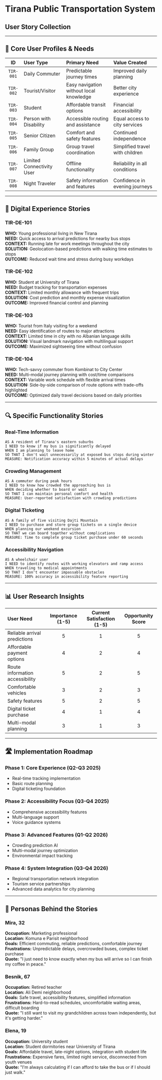 # Tirana Public Transportation System

## User Story Collection

---

## 🚌 Core User Profiles & Needs

|    ID     | User Type                 | Primary Need                            | Value Created                   |
| :-------: | :------------------------ | :-------------------------------------- | :------------------------------ |
| `TIR-001` | Daily Commuter            | Predictable journey times               | Improved daily planning         |
| `TIR-002` | Tourist/Visitor           | Easy navigation without local knowledge | Better city experience          |
| `TIR-003` | Student                   | Affordable transit options              | Financial accessibility         |
| `TIR-004` | Person with Disability    | Accessible routing and assistance       | Equal access to city services   |
| `TIR-005` | Senior Citizen            | Comfort and safety features             | Continued independence          |
| `TIR-006` | Family Group              | Group travel coordination               | Simplified travel with children |
| `TIR-007` | Limited Connectivity User | Offline functionality                   | Reliability in all conditions   |
| `TIR-008` | Night Traveler            | Safety information and features         | Confidence in evening journeys  |

---

## 📱 Digital Experience Stories

### TIR-DE-101

**WHO:** Young professional living in New Tirana  
**NEED:** Quick access to arrival predictions for nearby bus stops  
**CONTEXT:** Running late for work meetings throughout the city  
**SOLUTION:** Geolocation-based predictions with walking time estimates to stops  
**OUTCOME:** Reduced wait time and stress during busy workdays

### TIR-DE-102

**WHO:** Student at University of Tirana  
**NEED:** Budget tracking for transportation expenses  
**CONTEXT:** Limited monthly allowance with frequent trips  
**SOLUTION:** Cost prediction and monthly expense visualization  
**OUTCOME:** Improved financial control and planning

### TIR-DE-103

**WHO:** Tourist from Italy visiting for a weekend  
**NEED:** Easy identification of routes to major attractions  
**CONTEXT:** Limited time in city with no Albanian language skills  
**SOLUTION:** Visual landmark navigation with multilingual support  
**OUTCOME:** Maximized sightseeing time without confusion

### TIR-DE-104

**WHO:** Tech-savvy commuter from Kombinat to City Center  
**NEED:** Multi-modal journey planning with cost/time comparisons  
**CONTEXT:** Variable work schedule with flexible arrival times  
**SOLUTION:** Side-by-side comparison of route options with trade-offs highlighted  
**OUTCOME:** Optimized daily travel decisions based on daily priorities

---

## 🔍 Specific Functionality Stories

### Real-Time Information

```
AS A resident of Tirana's eastern suburbs
I NEED to know if my bus is significantly delayed
WHEN I am planning to leave home
SO THAT I don't wait unnecessarily at exposed bus stops during winter
MEASURE: Notification accuracy within 5 minutes of actual delays
```

### Crowding Management

```
AS A commuter during peak hours
I NEED to know how crowded the approaching bus is
WHEN deciding whether to board or wait
SO THAT I can maintain personal comfort and health
MEASURE: User-reported satisfaction with crowding predictions
```

### Digital Ticketing

```
AS A family of five visiting Dajti Mountain
I NEED to purchase and store group tickets on a single device
WHEN planning our weekend excursion
SO THAT we can board together without complications
MEASURE: Time to complete group ticket purchase under 60 seconds
```

### Accessibility Navigation

```
AS A wheelchair user
I NEED to identify routes with working elevators and ramp access
WHEN traveling to medical appointments
SO THAT I don't encounter impassable obstacles
MEASURE: 100% accuracy in accessibility feature reporting
```

---

## 📊 User Research Insights

| User Need                       | Importance (1-5) | Current Satisfaction (1-5) | Opportunity Score |
| :------------------------------ | :--------------: | :------------------------: | :---------------: |
| Reliable arrival predictions    |        5         |             1              |         5         |
| Affordable payment options      |        4         |             2              |         4         |
| Route information accessibility |        5         |             2              |         5         |
| Comfortable vehicles            |        3         |             2              |         3         |
| Safety features                 |        5         |             2              |         5         |
| Digital ticket purchase         |        4         |             1              |         4         |
| Multi-modal planning            |        3         |             1              |         3         |

---

## 🛣️ Implementation Roadmap

### Phase 1: Core Experience (Q2-Q3 2025)

- Real-time tracking implementation
- Basic route planning
- Digital ticketing foundation

### Phase 2: Accessibility Focus (Q3-Q4 2025)

- Comprehensive accessibility features
- Multi-language support
- Voice guidance systems

### Phase 3: Advanced Features (Q1-Q2 2026)

- Crowding prediction AI
- Multi-modal journey optimization
- Environmental impact tracking

### Phase 4: System Integration (Q3-Q4 2026)

- Regional transportation network integration
- Tourism service partnerships
- Advanced data analytics for city planning

---

## 👤 Personas Behind the Stories

### Mira, 32

**Occupation:** Marketing professional  
**Location:** Komuna e Parisit neighborhood  
**Goals:** Efficient commuting, reliable predictions, comfortable journey  
**Frustrations:** Unpredictable delays, overcrowded buses, complex ticket purchase  
**Quote:** "I just need to know exactly when my bus will arrive so I can finish my coffee in peace."

### Besnik, 67

**Occupation:** Retired teacher  
**Location:** Ali Demi neighborhood  
**Goals:** Safe travel, accessibility features, simplified information  
**Frustrations:** Hard-to-read schedules, uncomfortable waiting areas, difficult boarding  
**Quote:** "I still want to visit my grandchildren across town independently, but it's getting harder."

### Elena, 19

**Occupation:** University student  
**Location:** Student dormitories near University of Tirana  
**Goals:** Affordable travel, late-night options, integration with student life  
**Frustrations:** Expensive fares, limited night service, disconnected from youth venues  
**Quote:** "I'm always calculating if I can afford to take the bus or if I should just walk."
